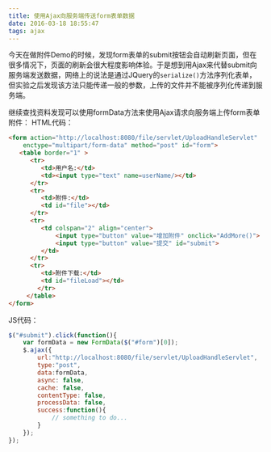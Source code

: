 ```yaml
---
title: 使用Ajax向服务端传送form表单数据
date: 2016-03-18 18:55:47
tags: ajax
---
```

今天在做附件Demo的时候，发现form表单的submit按钮会自动刷新页面，但在很多情况下，页面的刷新会很大程度影响体验。于是想到用Ajax来代替submit向服务端发送数据，网络上的说法是通过JQuery的`serialize()`方法序列化表单，但实验之后发现该方法只能传递一般的参数，上传的文件并不能被序列化传递到服务端。

继续查找资料发现可以使用formData方法来使用Ajax请求向服务端上传form表单附件：
HTML代码：
```html
<form action="http://localhost:8080/file/servlet/UploadHandleServlet"
	enctype="multipart/form-data" method="post" id="form">  
   <table border="1" >  
      <tr>  
         <td>用户名:</td>  
         <td><input type="text" name=userName/></td>  
      </tr>  
      <tr>  
         <td>附件:</td>  
         <td id="file"></td>  
      </tr>  
      <tr>  
         <td colspan="2" align="center">  
             <input type="button" value="增加附件" onclick="AddMore()">  
             <input type="button" value="提交" id="submit">  
         </td>             
      </tr>  
      <tr>  
         <td>附件下载:</td>  
         <td id="fileLoad"></td>  
        </tr>  
     </table>      
</form>      
```
<!--more-->  
JS代码：
```javascript
$("#submit").click(function(){  
    var formData = new FormData($("#form")[0]);
    $.ajax({  
        url:"http://localhost:8080/file/servlet/UploadHandleServlet",  
        type:"post",    
        data:formData,  
        async: false,    
        cache: false,    
        contentType: false,    
        processData: false,  
        success:function(){  
            // something to do... 
        }   
    });  
});  
```
